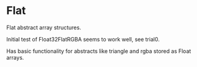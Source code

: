 # Flat
Flat abstract array structures.

Initial test of Float32FlatRGBA seems to work well, see trial0.

Has basic functionality for abstracts like triangle and rgba stored as Float arrays.

